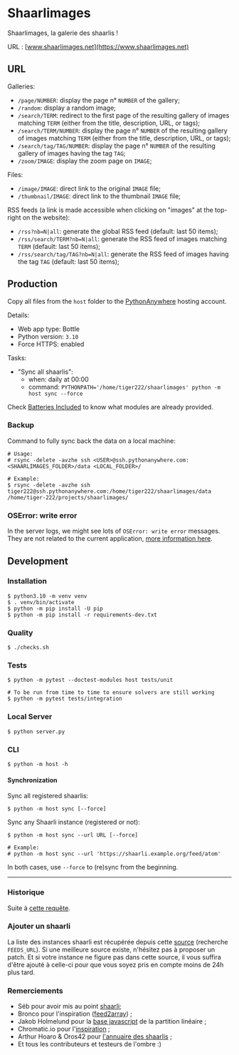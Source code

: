 # Shaarlimages

Shaarlimages, la galerie des shaarlis !

URL : [www.shaarlimages.net](https://www.shaarlimages.net)

## URL

Galleries:
- `/page/NUMBER`: display the page n° `NUMBER` of the gallery;
- `/random`: display a random image;
- `/search/TERM`: redirect to the first page of the resulting gallery of images matching `TERM` (either from the title, description, URL, or tags);
- `/search/TERM/NUMBER`: display the page n° `NUMBER` of the resulting gallery of images matching `TERM` (either from the title, description, URL, or tags);
- `/search/tag/TAG/NUMBER`: display the page n° `NUMBER` of the resulting gallery of images having the tag `TAG`;
- `/zoom/IMAGE`: display the zoom page on `IMAGE`;

Files:
- `/image/IMAGE`: direct link to the original `IMAGE` file;
- `/thumbnail/IMAGE`: direct link to the thumbnail `IMAGE` file;

RSS feeds (a link is made accessible when clicking on "images" at the top-right on the website):
- `/rss?nb=N|all`: generate the global RSS feed (default: last 50 items);
- `/rss/search/TERM?nb=N|all`: generate the RSS feed of images matching `TERM` (default: last 50 items);
- `/rss/search/tag/TAG?nb=N|all`: generate the RSS feed of images having the tag `TAG` (default: last 50 items);

## Production

Copy all files from the `host` folder to the [PythonAnywhere](https://www.pythonanywhere.com) hosting account.

Details:
- Web app type: Bottle
- Python version: `3.10`
- Force HTTPS: enabled

Tasks:
- "Sync all shaarlis":
  - when: daily at 00:00
  - command: `PYTHONPATH='/home/tiger222/shaarlimages' python -m host sync --force`

Check [Batteries Included](https://www.pythonanywhere.com/batteries_included/) to know what modules are already provided.

### Backup

Command to fully sync back the data on a local machine:

```console
# Usage:
# rsync -delete -avzhe ssh <USER>@ssh.pythonanywhere.com:<SHAARLIMAGES_FOLDER>/data <LOCAL_FOLDER>/

# Example:
$ rsync -delete -avzhe ssh tiger222@ssh.pythonanywhere.com:/home/tiger222/shaarlimages/data /home/tiger-222/projects/shaarlimages/
```

### OSError: write error

In the server logs, we might see lots of `OSError: write error` messages. They are not related to the current application, [more information here](https://www.pythonanywhere.com/forums/topic/13591/).

## Development

### Installation

```console
$ python3.10 -m venv venv
$ . venv/bin/activate
$ python -m pip install -U pip
$ python -m pip install -r requirements-dev.txt
```

### Quality

```console
$ ./checks.sh
```

### Tests

```console
$ python -m pytest --doctest-modules host tests/unit

# To be run from time to time to ensure solvers are still working
$ python -m pytest tests/integration
```

### Local Server

```console
$ python server.py
```

### CLI

```console
$ python -m host -h
```

#### Synchronization

Sync all registered shaarlis:

```console
$ python -m host sync [--force]
```

Sync any Shaarli instance (registered or not):

```console
$ python -m host sync --url URL [--force]

# Example:
# python -m host sync --url 'https://shaarli.example.org/feed/atom'
```

In both cases, use `--force` to (re)sync from the beginning.

---

### Historique

Suite à [cette requête](http://sebsauvage.net/paste/?b1176a415f9bbe17#CIT+sEj+1tsMW8IAWBipoVJiNBcgLt81Gm79rxuiVnU).  

### Ajouter un shaarli

La liste des instances shaarli est récupérée depuis cette [source](host/constants.py#L28) (recherche `FEEDS_URL`).
Si une meilleure source existe, n'hésitez pas à proposer un patch.
Et si votre instance ne figure pas dans cette source, il vous suffira d'être ajouté à celle-ci pour que vous soyez pris en compte moins de 24h plus tard.

### Remerciements

- Séb pour avoir mis au point [shaarli](http://sebsauvage.net/wiki/doku.php?id=php:shaarli);
- Bronco pour l'inspiration ([feed2array](http://www.warriordudimanche.net/article178/feed2array-obtenir-un-flux-rss-atom-sous-forme-de-tableau)) ;
- Jakob Holmelund pour la [base javascript](https://github.com/jakobholmelund/fitpicsjs) de la partition linéaire ;
- Chromatic.io pour l'[inspiration](http://www.chromatic.io/FQrLQsb) ;
- Arthur Hoaro & Oros42 pour [l'annuaire des shaarlis](https://github.com/Oros42/shaarli-api) ;
- Et tous les contributeurs et testeurs de l'ombre :)
